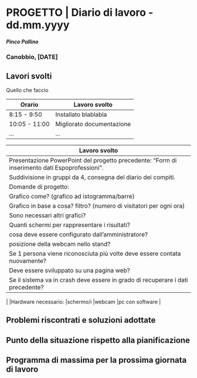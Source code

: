 

# PROGETTO | Diario di lavoro - dd.mm.yyyy
##### Pinco Pallino
### Canobbio, [DATE]

## Lavori svolti
Quello che faccio


|Orario        |Lavoro svolto                 |
|--------------|------------------------------|
|8:15 - 9:50   |Installato blablabla          |
|10:05 - 11:00 |Migliorato documentazione     |
|...           |...                           |

|Lavoro svolto                 |
|------------------------------|
|Presentazione PowerPoint del progetto precedente: “Form di inserimento dati Espoprofessioni”.          |
|Suddivisione in gruppi da 4, consegna del diario dei compiti.     |
|Domande di progetto:
|Grafico come? (grafico ad istogramma/barre)
|Grafico in base a cosa? filtro? (numero di visitatori per ogni ora)
|Sono necessari altri grafici?
|Quanti schermi per rappresentare i risultati?
|cosa deve essere configurato dall’amministratore? 
|posizione della webcam nello stand?
|Se 1 persona viene riconosciuta più volte deve essere contata nuovamente?
|Deve essere sviluppato su una pagina web? 
|Se il sistema va in crash deve essere in grado di recuperare i dati precedente?
|
|Hardware necessario:
|schermo/i
|webcam
|pc con software         |

##  Problemi riscontrati e soluzioni adottate


##  Punto della situazione rispetto alla pianificazione


## Programma di massima per la prossima giornata di lavoro
